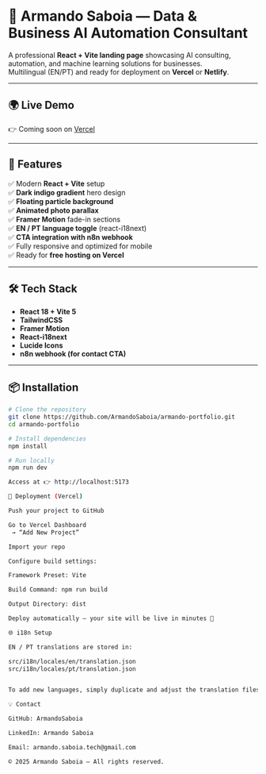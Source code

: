 # 🚀 Armando Saboia — Data & Business AI Automation Consultant

A professional **React + Vite landing page** showcasing AI consulting, automation, and machine learning solutions for businesses.  
Multilingual (EN/PT) and ready for deployment on **Vercel** or **Netlify**.

---

## 🌍 Live Demo
👉 Coming soon on [Vercel](https://vercel.com)

---

## 🧠 Features

✅ Modern **React + Vite** setup  
✅ **Dark indigo gradient** hero design  
✅ **Floating particle background**  
✅ **Animated photo parallax**  
✅ **Framer Motion** fade-in sections  
✅ **EN / PT language toggle** (react-i18next)  
✅ **CTA integration with n8n webhook**  
✅ Fully responsive and optimized for mobile  
✅ Ready for **free hosting on Vercel**

---

## 🛠️ Tech Stack

- **React 18 + Vite 5**
- **TailwindCSS**
- **Framer Motion**
- **React-i18next**
- **Lucide Icons**
- **n8n webhook (for contact CTA)**

---

## 📦 Installation

```bash
# Clone the repository
git clone https://github.com/ArmandoSaboia/armando-portfolio.git
cd armando-portfolio

# Install dependencies
npm install

# Run locally
npm run dev

Access at 👉 http://localhost:5173

🚀 Deployment (Vercel)

Push your project to GitHub

Go to Vercel Dashboard
 → “Add New Project”

Import your repo

Configure build settings:

Framework Preset: Vite

Build Command: npm run build

Output Directory: dist

Deploy automatically — your site will be live in minutes 🎉

🌐 i18n Setup

EN / PT translations are stored in:

src/i18n/locales/en/translation.json  
src/i18n/locales/pt/translation.json


To add new languages, simply duplicate and adjust the translation files.

💡 Contact

GitHub: ArmandoSaboia

LinkedIn: Armando Saboia

Email: armando.saboia.tech@gmail.com

© 2025 Armando Saboia — All rights reserved.
